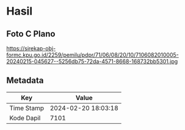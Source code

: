 # Hasil

## Foto C Plano

https://sirekap-obj-formc.kpu.go.id/2259/pemilu/pdpr/71/06/08/20/10/7106082010005-20240215-045627--5256db75-72da-4571-8668-168732bb5301.jpg


## Metadata

| Key        | Value               |
| ---------- | ------------------- |
| Time Stamp | 2024-02-20 18:03:18 |
| Kode Dapil | 7101                |



